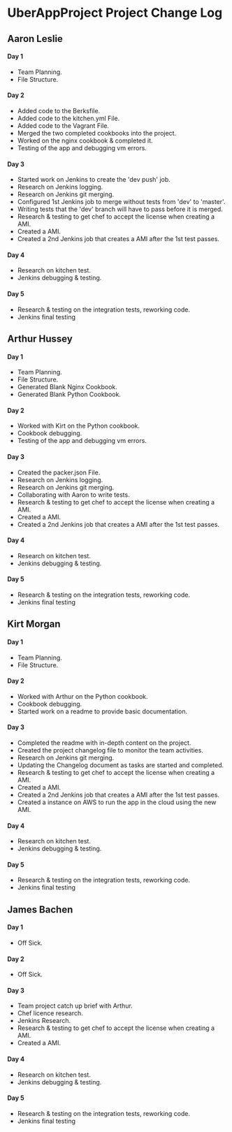 # UberAppProject Project Change Log

## Aaron Leslie
#### Day 1

- Team Planning.
- File Structure.

#### Day 2
- Added code to the Berksfile.
- Added code to the kitchen.yml File.
- Added code to the Vagrant File.
- Merged the two completed cookbooks into the project.
- Worked on the nginx cookbook & completed it.
- Testing of the app and debugging vm errors.

#### Day 3

- Started work on Jenkins to create the 'dev push' job.
- Research on Jenkins logging.
- Research on Jenkins git merging.
- Configured 1st Jenkins job to merge without tests from 'dev' to 'master'.
- Writing tests that the 'dev' branch will have to pass before it is merged.
- Research & testing to get chef to accept the license when creating a AMI.
- Created a AMI.
- Created a 2nd Jenkins job that creates a AMI  after the 1st test passes.

#### Day 4

- Research on kitchen test.
- Jenkins debugging & testing.

#### Day 5

- Research & testing on the integration tests, reworking code.
- Jenkins final testing

## Arthur Hussey
#### Day 1

- Team Planning.
- File Structure.
- Generated Blank Nginx Cookbook.
- Generated Blank Python Cookbook.

#### Day 2

- Worked with Kirt on the Python cookbook.
- Cookbook debugging.
- Testing of the app and debugging vm errors.

#### Day 3

- Created the packer.json File.
- Research on Jenkins logging.
- Research on Jenkins git merging.
- Collaborating with Aaron to write tests.
- Research & testing to get chef to accept the license when creating a AMI.
- Created a AMI.
- Created a 2nd Jenkins job that creates a AMI  after the 1st test passes.

#### Day 4

- Research on kitchen test.
- Jenkins debugging & testing.

#### Day 5

- Research & testing on the integration tests, reworking code.
- Jenkins final testing

## Kirt Morgan
#### Day 1

- Team Planning.
- File Structure.

#### Day 2

- Worked with Arthur on the Python cookbook.
- Cookbook debugging.
- Started work on a readme to provide basic documentation.

#### Day 3

- Completed the readme with in-depth content on the project.
- Created the project changelog file to monitor the team activities.
- Research on Jenkins git merging.
- Updating the Changelog document as tasks are started and completed.
- Research & testing to get chef to accept the license when creating a AMI.
- Created a AMI.
- Created a 2nd Jenkins job that creates a AMI  after the 1st test passes.
- Created a instance on AWS to run the app in the cloud using the new AMI.

#### Day 4

- Research on kitchen test.
- Jenkins debugging & testing.

#### Day 5

- Research & testing on the integration tests, reworking code.
- Jenkins final testing

## James Bachen
#### Day 1

- Off Sick.

#### Day 2

- Off Sick.

#### Day 3

- Team project catch up brief with Arthur.
- Chef licence research.  
- Jenkins Research.
- Research & testing to get chef to accept the license when creating a AMI.
- Created a AMI.

#### Day 4

- Research on kitchen test.
- Jenkins debugging & testing.

#### Day 5

- Research & testing on the integration tests, reworking code.
- Jenkins final testing
